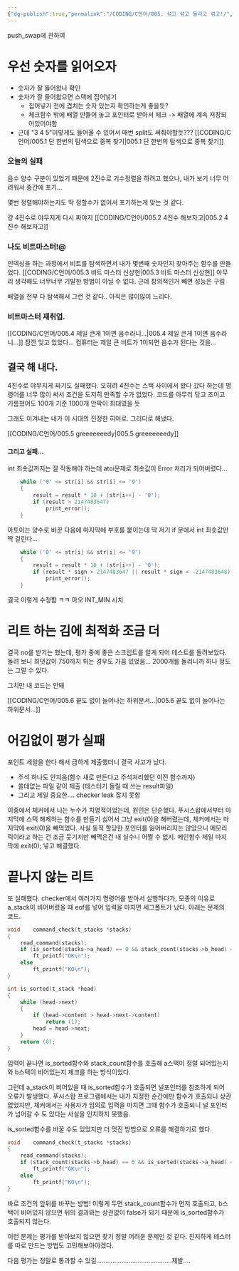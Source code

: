 ```yaml
---
{"dg-publish":true,"permalink":"/CODING/C언어/005. 섞고 섞고 돌리고 섞고!/","noteIcon":"2"}
---
```


push_swap에 관하여

# 우선 숫자를 읽어오자
- 숫자가 잘 들어왔나 확인
- 숫자가 잘 들어왔으면 스택에 집어넣기
	- 집어넣기 전에 겹치는 숫자 있는지 확인하는게 좋을듯?
	- 체크함수 밖에 배열 만들어 놓고 포인터로 받아서 체크 -> 배열에 계속 저장되어있어야함
- 근데 "3 4 5"이렇게도 들어올 수 있어서 매번 split도 써줘야할듯??? 
[[CODING/C언어/005.1 단 한번의 탐색으로 중복 찾기\|005.1 단 한번의 탐색으로 중복 찾기]]

### 오늘의 실패
음수 양수 구분이 있었기 때문에 2진수로 기수정렬을 하려고 했으나,
내가 보기 너무 어려워서 중간에 포기...

몇번 정렬해야하는지도 딱 정할수가 없어서 포기하는게 맞는 것 같다.

걍 4진수로 야무지게 다시 짜야지
[[CODING/C언어/005.2 4진수 해보자고\|005.2 4진수 해보자고]]
### 나도 비트마스터!@
인덱싱을 하는 과정에서 비트를 탐색하면서 내가 몇번째 숫자인지 찾아주는 함수를 만들었다.
[[CODING/C언어/005.3 비트 마스터 신상현\|005.3 비트 마스터 신상현]]
아무리 생각해도 너무너무 기발한 방법이 아닐 수 없다.
근데 창의적인거 빼면 성능은 구림

배열을 전부 다 탐색해서 그런 것 같다.. 아직은 많이많이 느리다.

### 비트마스터 재취업.  
[[CODING/C언어/005.4 제일 큰게 1이면 음수라니...\|005.4 제일 큰게 1이면 음수라니...]]
잠깐 잊고 있었다... 컴퓨터는 제일 큰 비트가 1이되면 음수가 된다는 것을...

## 결국 해 내다.
4진수로 야무지게 짜기도 실패했다.
오히려 4진수는 스택 사이에서 왔다 갔다 하는데 명령어를 너무 많이 써서
조건을 도저히 만족할 수가 없었다.
코드를 아무리 닦고 조이고 기름쳤어도 100개 기준 1000개 안팍이 최대였을 듯

그래도 이겨내는 내가 이 시대의 진정한 히어로.
그리디로 해냈다.

[[CODING/C언어/005.5 greeeeeeedy\|005.5 greeeeeeedy]]

#### 그리고 실패...
int 최솟값까지는 잘 작동해야 하는데 atoi문제로 최솟값이 Error 처리가 되어버렸다...
```c
	while ('0' <= str[i] && str[i] <= '9')
	{
		result = result * 10 + (str[i++] - '0');
		if (result > 2147483647)
			print_error();
	}
```
아토이는 양수로 바꾼 다음에 마지막에 부호를 붙이는데
딱 저기 if 문에서 int 최솟값만 딱 걸린다...
```c
	while ('0' <= str[i] && str[i] <= '9')
	{
		result = result * 10 + (str[i++] - '0');
		if (result * sign > 2147483647 || result * sign < -2147483648)
			print_error();
	}
```
결국 이렇게 수정함 ㅋㅋ
아오 INT_MIN 시치

# 리트 하는 김에 최적화 조금 더
결국 no를 받기는 했는데, 평가 중에 좋은 스크립트를 알게 되어 테스트를 돌려보았다.
돌려 보니 최댓값이 750까지 튀는 경우도 가끔 있었음...
2000개를 돌리니까 하나 정도는 그럴 수 있다.

그치만 내 코드는 안돼

[[CODING/C언어/005.6 끝도 없이 늘어나는 하위문서...\|005.6 끝도 없이 늘어나는 하위문서...]]

# 어김없이 평가 실패
포인트 세일을 한다 해서 급하게 제출했더니 결국 사고가 났다.
- 주석 하나도 안지움(함수 새로 만든다고 주석처리했던 이전 함수까지)
- 쓸데없는 파일 같이 제출 (테스터기 돌릴 때 쓰는 result파일)
- 그리고 제일 중요한.... checker leak 잡지 못함

이중에서 체커에서 나는 누수가 치명적이었는데, 원인은 단순했다.
푸시스왑에서부터 마지막에 스택 해제하는 함수를 만들기 싫어서 그냥 exit(0)을 해버렸는데,
체커에서는 마지막에 exit(0)을 빼먹었다.
사실 동적 할당한 포인터를 잃어버리지는 않았으니 메모리 릭이라고 하는 건 조금 웃기지만
빼먹은건 내 실수니 어쩔 수 없지.
메인함수 제일 마지막에 exit(0); 넣고 해결했다.


# 끝나지 않는 리트
또 실패했다.
checker에서 여러가지 명령어를 받아서 실행하다가, 모종의 이유로 a_stack이 비어버렸을 때 eof를 넣어 입력을 마치면 세그폴트가 났다.
아래는 문제의 코드.
```c
void	command_check(t_stacks *stacks)
{
	read_command(stacks);
	if (is_sorted(stacks->a_head) == 0 && stack_count(stacks->b_head) == 0)
		ft_printf("OK\n");
	else
		ft_printf("KO\n");
}

int	is_sorted(t_stack *head)
{
	while (head->next)
	{
		if (head->content > head->next->content)
			return (1);
		head = head->next;
	}
	return (0);
}
```
입력이 끝나면 is_sorted함수와 stack_count함수를 호출해 a스택이 정렬 되어있는지와 b스택이 비어있는지 체크를 하는 방식이었다.

그런데 a_stack이 비어있을 때 is_sorted함수가 호출되면 널포인터를 참조하게 되어 오류가 발생했다.
푸시스왑 프로그램에서는 내가 지정한 순간에만 함수가 호출되니 상관 없었지만, 체커에서는 사용자가 임의로 입력을 마치면 그때 함수가 호출되니 널 포인터가 넘어갈 수 도 있다는 사실을 인지하지 못했음.

is_sorted함수를 바꿀 수도 있었지만 더 멋진 방법으로 오류를 해결하기로 했다.

```c
void	command_check(t_stacks *stacks)
{
	read_command(stacks);
	if (stack_count(stacks->b_head) == 0 && is_sorted(stacks->a_head) == 0)
		ft_printf("OK\n");
	else
		ft_printf("KO\n");
}
```

바로 조건의 앞뒤를 바꾸는 방법!
이렇게 두면 stack_count함수가 먼저 호출되고, b스택이 비어있지 않으면 뒤의 결과와는 상관없이 false가 되기 때문에 is_sorted함수가 호출되지 않는다.

이런 문제는 평가를 받아보지 않으면 찾기 정말 어려운 문제인 것 같다.
진지하게 테스터를 따로 만드는 방법도 고민해보아야겠다.

다음 평가는 정말로 통과할 수 있길..........................................제발....